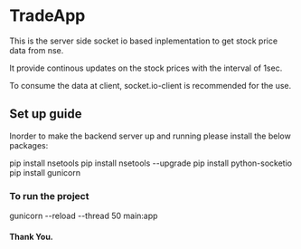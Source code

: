 # TradeApp

This is the server side socket io based inplementation to get stock price data from nse.

It provide continous updates on the stock prices with the interval of 1sec.

To consume the data at client, socket.io-client is recommended for the use.


## Set up guide

Inorder to make the backend server up and running please install the below packages:

pip install nsetools
pip install nsetools --upgrade
pip install python-socketio
pip install gunicorn

### To run the project

gunicorn --reload --thread 50 main:app


#### Thank You.
